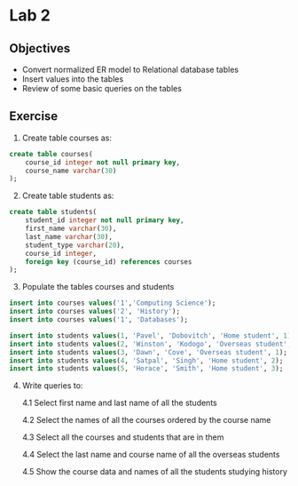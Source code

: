 # Lab 2

## Objectives
- Convert normalized ER model to Relational database tables
- Insert values into the tables
- Review of some basic queries on the tables

## Exercise

1. Create table courses as:

```sql
create table courses(
	course_id integer not null primary key,
	course_name varchar(30)
);
```

2. Create table students as:

```sql
create table students(
	student_id integer not null primary key,
	first_name varchar(30),
	last_name varchar(30),
	student_type varchar(20),
	course_id integer,
	foreign key (course_id) references courses
);
```
3. Populate the tables courses and students

```sql
insert into courses values('1','Computing Science'); 
insert into courses values('2', 'History');
insert into courses values('1', 'Databases');

insert into students values(1, 'Pavel', 'Dobovitch', 'Home student', 1);
insert into students values(2, 'Winston', 'Kodogo', 'Overseas student', 1);
insert into students values(3, 'Dawn', 'Cove', 'Overseas student', 1);
insert into students values(4, 'Satpal', 'Singh', 'Home student', 2);
insert into students values(5, 'Horace', 'Smith', 'Home student', 3);
```
4. Write queries to:
	
	4.1 Select first name and last name of all the students
	
	4.2 Select the names of all the courses ordered by the course name
	
	4.3 Select all the courses and students that are in them
	
	4.4 Select the last name and course name of all the overseas students
	
	4.5 Show the course data and names of all the students studying history

